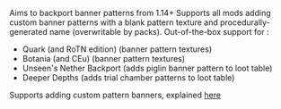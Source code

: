 Aims to backport banner patterns from 1.14+
Supports all mods adding custom banner patterns with a blank pattern texture and procedurally-generated name (overwritable by packs).
Out-of-the-box support for : 
- Quark (and RoTN edition) (banner pattern textures)
- Botania (and CEu) (banner pattern textures)
- Unseen's Nether Backport (adds piglin banner pattern to loot table)
- Deeper Depths (adds trial chamber patterns to loot table)

Supports adding custom pattern banners, explained [here](https://github.com/roidrole/Patterns-Backport/wiki/Custom-Patterns)
